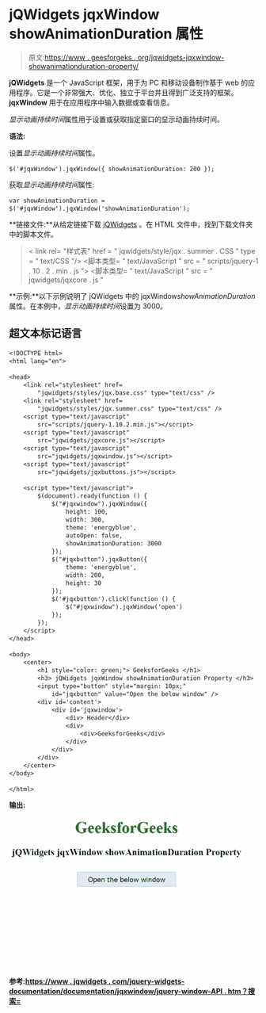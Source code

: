 # jQWidgets jqxWindow showAnimationDuration 属性

> 原文:[https://www . geesforgeks . org/jqwidgets-jqxwindow-showanimationduration-property/](https://www.geeksforgeeks.org/jqwidgets-jqxwindow-showanimationduration-property/)

**jQWidgets** 是一个 JavaScript 框架，用于为 PC 和移动设备制作基于 web 的应用程序。它是一个非常强大、优化、独立于平台并且得到广泛支持的框架。 **jqxWindow** 用于在应用程序中输入数据或查看信息。

*显示动画持续时间*属性用于设置或获取指定窗口的显示动画持续时间。

**语法:**

设置*显示动画持续时间*属性。

```
$('#jqxWindow').jqxWindow({ showAnimationDuration: 200 });  
```

获取*显示动画持续时间*属性:

```
var showAnimationDuration = $('#jqxWindow').jqxWindow('showAnimationDuration');
```

**链接文件:**从给定链接下载 [jQWidgets](https://www.jqwidgets.com/download/) 。在 HTML 文件中，找到下载文件夹中的脚本文件。

> <link rel="”stylesheet”" href="”jqwidgets/styles/jqx.base.css”" type="”text/css”">
> < link rel= "样式表" href = " jqwidgets/style/jqx . summer . CSS " type = " text/CSS "/>
> <脚本类型= " text/JavaScript " src = " scripts/jquery-1 . 10 . 2 . min . js "></脚本>
> <脚本类型= " text/JavaScript " src = " jqwidgets/jqxcore . js "

**示例:**以下示例说明了 jQWidgets 中的 jqxWindow*showAnimationDuration*属性。在本例中，*显示动画持续时间*设置为 3000。

## 超文本标记语言

```
<!DOCTYPE html>
<html lang="en">

<head>
    <link rel="stylesheet" href=
        "jqwidgets/styles/jqx.base.css" type="text/css" />
    <link rel="stylesheet" href=
        "jqwidgets/styles/jqx.summer.css" type="text/css" />
    <script type="text/javascript" 
        src="scripts/jquery-1.10.2.min.js"></script>
    <script type="text/javascript" 
        src="jqwidgets/jqxcore.js"></script>
    <script type="text/javascript" 
        src="jqwidgets/jqxwindow.js"></script>
    <script type="text/javascript" 
        src="jqwidgets/jqxbuttons.js"></script>

    <script type="text/javascript">
        $(document).ready(function () {
            $("#jqxwindow").jqxWindow({
                height: 100,
                width: 300,
                theme: 'energyblue',
                autoOpen: false,
                showAnimationDuration: 3000
            });
            $("#jqxbutton").jqxButton({
                theme: 'energyblue',
                width: 200,
                height: 30
            });
            $('#jqxbutton').click(function () {
                $("#jqxwindow").jqxWindow('open')
            });
        });
    </script>
</head>

<body>
    <center>
        <h1 style="color: green;"> GeeksforGeeks </h1>
        <h3> jQWidgets jqxWindow showAnimationDuration Property </h3>
        <input type="button" style="margin: 10px;" 
            id="jqxbutton" value="Open the below window" />
        <div id='content'>
            <div id='jqxwindow'>
                <div> Header</div>
                <div>
                    <div>GeeksforGeeks</div>
                </div>
            </div>
        </div>
    </center>
</body>

</html>
```

**输出:**

![](img/ace9287bebc684b43b408f64cca0fffe.png)

**参考:**[**https://www . jqwidgets . com/jquery-widgets-documentation/documentation/jqxwindow/jquery-window-API . htm？搜索=**](https://www.jqwidgets.com/jquery-widgets-documentation/documentation/jqxwindow/jquery-window-api.htm?search=)